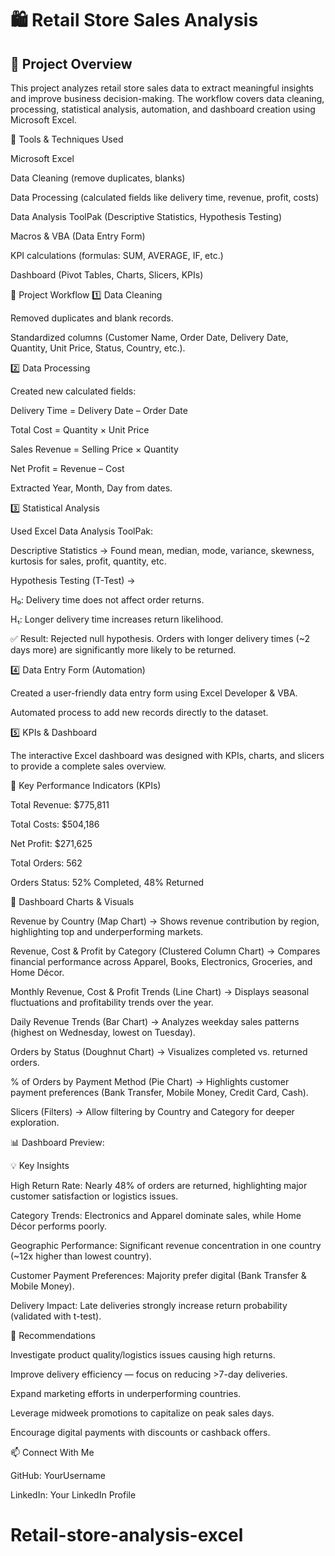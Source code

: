 
# 🛍️ Retail Store Sales Analysis
## 📌 Project Overview

This project analyzes retail store sales data to extract meaningful insights and improve business decision-making. The workflow covers data cleaning, processing, statistical analysis, automation, and dashboard creation using Microsoft Excel.

🔧 Tools & Techniques Used

Microsoft Excel

Data Cleaning (remove duplicates, blanks)

Data Processing (calculated fields like delivery time, revenue, profit, costs)

Data Analysis ToolPak (Descriptive Statistics, Hypothesis Testing)

Macros & VBA (Data Entry Form)

KPI calculations (formulas: SUM, AVERAGE, IF, etc.)

Dashboard (Pivot Tables, Charts, Slicers, KPIs)

📂 Project Workflow
1️⃣ Data Cleaning

Removed duplicates and blank records.

Standardized columns (Customer Name, Order Date, Delivery Date, Quantity, Unit Price, Status, Country, etc.).

2️⃣ Data Processing

Created new calculated fields:

Delivery Time = Delivery Date – Order Date

Total Cost = Quantity × Unit Price

Sales Revenue = Selling Price × Quantity

Net Profit = Revenue – Cost

Extracted Year, Month, Day from dates.

3️⃣ Statistical Analysis

Used Excel Data Analysis ToolPak:

Descriptive Statistics → Found mean, median, mode, variance, skewness, kurtosis for sales, profit, quantity, etc.

Hypothesis Testing (T-Test) →

H₀: Delivery time does not affect order returns.

H₁: Longer delivery time increases return likelihood.

✅ Result: Rejected null hypothesis. Orders with longer delivery times (~2 days more) are significantly more likely to be returned.

4️⃣ Data Entry Form (Automation)

Created a user-friendly data entry form using Excel Developer & VBA.

Automated process to add new records directly to the dataset.

5️⃣ KPIs & Dashboard

The interactive Excel dashboard was designed with KPIs, charts, and slicers to provide a complete sales overview.

🔹 Key Performance Indicators (KPIs)

Total Revenue: $775,811

Total Costs: $504,186

Net Profit: $271,625

Total Orders: 562

Orders Status: 52% Completed, 48% Returned

🔹 Dashboard Charts & Visuals

Revenue by Country (Map Chart) → Shows revenue contribution by region, highlighting top and underperforming markets.

Revenue, Cost & Profit by Category (Clustered Column Chart) → Compares financial performance across Apparel, Books, Electronics, Groceries, and Home Décor.

Monthly Revenue, Cost & Profit Trends (Line Chart) → Displays seasonal fluctuations and profitability trends over the year.

Daily Revenue Trends (Bar Chart) → Analyzes weekday sales patterns (highest on Wednesday, lowest on Tuesday).

Orders by Status (Doughnut Chart) → Visualizes completed vs. returned orders.

% of Orders by Payment Method (Pie Chart) → Highlights customer payment preferences (Bank Transfer, Mobile Money, Credit Card, Cash).

Slicers (Filters) → Allow filtering by Country and Category for deeper exploration.

📊 Dashboard Preview:

💡 Key Insights

High Return Rate: Nearly 48% of orders are returned, highlighting major customer satisfaction or logistics issues.

Category Trends: Electronics and Apparel dominate sales, while Home Décor performs poorly.

Geographic Performance: Significant revenue concentration in one country (~12x higher than lowest country).

Customer Payment Preferences: Majority prefer digital (Bank Transfer & Mobile Money).

Delivery Impact: Late deliveries strongly increase return probability (validated with t-test).

🚀 Recommendations

Investigate product quality/logistics issues causing high returns.

Improve delivery efficiency — focus on reducing >7-day deliveries.

Expand marketing efforts in underperforming countries.

Leverage midweek promotions to capitalize on peak sales days.

Encourage digital payments with discounts or cashback offers.

📫 Connect With Me

GitHub: YourUsername

LinkedIn: Your LinkedIn Profile
# Retail-store-analysis-excel
